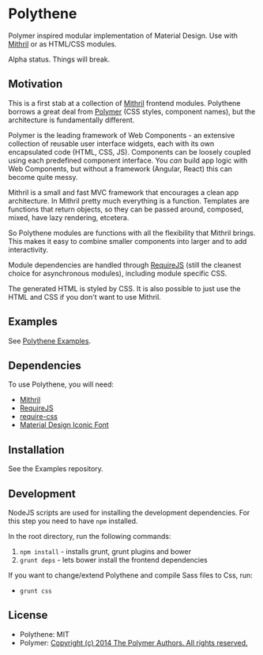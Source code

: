 # Polythene

Polymer inspired modular implementation of Material Design. Use with [Mithril](http://lhorie.github.io/mithril) or as HTML/CSS modules.

Alpha status. Things will break.



## Motivation

This is a first stab at a collection of [Mithril](http://lhorie.github.io/mithril) frontend modules. Polythene borrows a great deal from [Polymer](http://polymer.github.io) (CSS styles, component names), but the architecture is fundamentally different.
 
Polymer is the leading framework of Web Components - an extensive collection of reusable user interface widgets, each with its own encapsulated code (HTML, CSS, JS). Components can be loosely coupled using each predefined component interface. You _can_ build app logic with Web Components, but without a framework (Angular, React) this can become quite messy.

Mithril is a small and fast MVC framework that encourages a clean app architecture. In Mithril pretty much everything is a function. Templates are functions that return objects, so they can be passed around, composed, mixed, have lazy rendering, etcetera.

So Polythene modules are functions with all the flexibility that Mithril brings. This makes it easy to combine smaller components into larger and to add interactivity.

Module dependencies are handled through [RequireJS](http://requirejs.org) (still the cleanest choice for asynchronous modules), including module specific CSS.

The generated HTML is styled by CSS. It is also possible to just use the HTML and CSS if you don't want to use Mithril.



## Examples

See [Polythene Examples](https://github.com/ArthurClemens/Polythene-Examples).



## Dependencies

To use Polythene, you will need:

* [Mithril](http://lhorie.github.io/mithril)
* [RequireJS](http://requirejs.org)
* [require-css](https://github.com/guybedford/require-css)
* [Material Design Iconic Font](https://github.com/zavoloklom/material-design-iconic-font)


## Installation

See the Examples repository.



## Development

NodeJS scripts are used for installing the development dependencies. For this step you need to have `npm` installed.

In the root directory, run the following commands:

1. `npm install` - installs grunt, grunt plugins and bower
2. `grunt deps` - lets bower install the frontend dependencies

If you want to change/extend Polythene and compile Sass files to Css, run:

* `grunt css`



## License

* Polythene: MIT
* Polymer: [Copyright (c) 2014 The Polymer Authors. All rights reserved.](http://polymer.github.io/LICENSE.txt)

